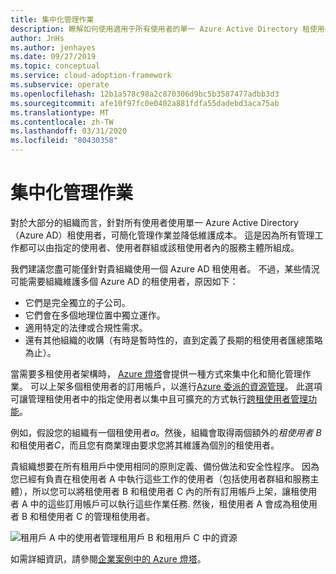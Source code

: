 ```yaml
---
title: 集中化管理作業
description: 瞭解如何使用適用于所有使用者的單一 Azure Active Directory 租使用者來集中管理作業。 集中式管理可簡化管理作業並降低維護成本。
author: JnHs
ms.author: jenhayes
ms.date: 09/27/2019
ms.topic: conceptual
ms.service: cloud-adoption-framework
ms.subservice: operate
ms.openlocfilehash: 12b1a578c98a2c870306d9bc5b3587477adbb3d3
ms.sourcegitcommit: afe10f97fc0e0402a881fdfa55dadebd3aca75ab
ms.translationtype: MT
ms.contentlocale: zh-TW
ms.lasthandoff: 03/31/2020
ms.locfileid: "80430358"
---
```

<!-- cSpell:ignore jenhayes -->

# <a name="centralize-management-operations"></a>集中化管理作業

對於大部分的組織而言，針對所有使用者使用單一 Azure Active Directory （Azure AD）租使用者，可簡化管理作業並降低維護成本。 這是因為所有管理工作都可以由指定的使用者、使用者群組或該租使用者內的服務主體所組成。

我們建議您盡可能僅針對貴組織使用一個 Azure AD 租使用者。 不過，某些情況可能需要組織維護多個 Azure AD 的租使用者，原因如下：

- 它們是完全獨立的子公司。
- 它們會在多個地理位置中獨立運作。
- 適用特定的法律或合規性需求。
- 還有其他組織的收購（有時是暫時性的，直到定義了長期的租使用者匯總策略為止）。

當需要多租使用者架構時， [Azure 燈塔](https://docs.microsoft.com/azure/lighthouse/overview)會提供一種方式來集中化和簡化管理作業。 可以上架多個租使用者的訂用帳戶，以進行[Azure 委派的資源管理](https://docs.microsoft.com/azure/lighthouse/concepts/azure-delegated-resource-management)。 此選項可讓管理租使用者中的指定使用者以集中且可擴充的方式執行[跨租使用者管理功能](https://docs.microsoft.com/azure/lighthouse/concepts/cross-tenant-management-experience)。

例如，假設您的組織有一個租使用者*a*。然後，組織會取得兩個額外的*租使用者 B*和租使用者*C*，而且您有商業理由要求您將其維護為個別的租使用者。

貴組織想要在所有租用戶中使用相同的原則定義、備份做法和安全性程序。 因為您已經有負責在租使用者 A 中執行這些工作的使用者（包括使用者群組和服務主體），所以您可以將租使用者 B 和租使用者 C 內的所有訂用帳戶上架，讓租使用者 A 中的這些訂用帳戶可以執行這些作業任務. 然後，租使用者 A 會成為租使用者 B 和租使用者 C 的管理租使用者。

![租用戶 A 中的使用者管理租用戶 B 和租用戶 C 中的資源](../_images/manage/enterprise-azure-lighthouse.jpg)

如需詳細資訊，請參閱[企業案例中的 Azure 燈塔](https://docs.microsoft.com/azure/lighthouse/concepts/enterprise)。
